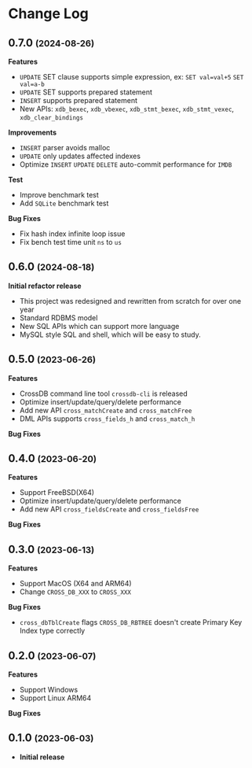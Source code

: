 # Change Log

<!--
- select expr
- join
- insert expr
- where exp: OR
- operators: like, in, between
- data types: BOOL, TIMESTAMP
- function (math, str, time)
- client-server mode
- SQL: GROUP BY 
- NULL, autoincr ID
- WAL
- TCP-B
- TCP-C

## 0.7.0 <small>(2024-08-26)</small>

**Features**
**Improvements**
**Test**
**Bug Fixes**


## 0.8.0 <small>(2024-08-26)</small>

**Features**

- Support operators: `>`, `>=`, `<`, `<=`, `!=`, `<>` [#13](https://github.com/crossdb-org/CrossDB/issues/13)
- Support CMake

**Improvements**

**Test**

- Add unite test framwork
- Add some test cases

**Bug Fixes**

- Fix bug [#15](https://github.com/crossdb-org/CrossDB/issues/15) Segmentation fault occurs while using on-disk database
-->


## 0.7.0 <small>(2024-08-26)</small>

**Features**

- `UPDATE` SET clause supports simple expression, ex: `SET val=val+5` `SET val=a-b`
- `UPDATE` SET supports prepared statement
- `INSERT` supports prepared statement
- New APIs: `xdb_bexec`, `xdb_vbexec`, `xdb_stmt_bexec`, `xdb_stmt_vexec`, `xdb_clear_bindings`

**Improvements**

- `INSERT` parser avoids malloc
- `UPDATE` only updates affected indexes
- Optimize `INSERT` `UPDATE` `DELETE` auto-commit performance for `IMDB` 

**Test**

- Improve benchmark test
- Add `SQLite` benchmark test

**Bug Fixes**

- Fix hash index infinite loop issue
- Fix bench test time unit `ns` to `us`


## 0.6.0 <small>(2024-08-18)</small>

**Initial refactor release**

- This project was redesigned and rewritten from scratch for over one year
- Standard RDBMS model
- New SQL APIs which can support more language
- MySQL style SQL and shell, which will be easy to study.


## 0.5.0 <small>(2023-06-26)</small>

**Features**

- CrossDB command line tool `crossdb-cli` is released
- Optimize insert/update/query/delete performance
- Add new API `cross_matchCreate` and `cross_matchFree`
- DML APIs supports `cross_fields_h` and `cross_match_h`

**Bug Fixes**


## 0.4.0 <small>(2023-06-20)</small>

**Features**

- Support FreeBSD(X64)
- Optimize insert/update/query/delete performance
- Add new API `cross_fieldsCreate` and `cross_fieldsFree`

**Bug Fixes**


## 0.3.0 <small>(2023-06-13)</small>

**Features**

- Support MacOS (X64 and ARM64)
- Change `CROSS_DB_XXX` to `CROSS_XXX`

**Bug Fixes**

- `cross_dbTblCreate` flags `CROSS_DB_RBTREE` doesn't create Primary Key Index type correctly


## 0.2.0 <small>(2023-06-07)</small>

**Features**

- Support Windows
- Support Linux ARM64

**Bug Fixes**


## 0.1.0 <small>(2023-06-03)</small>

- **Initial release**
